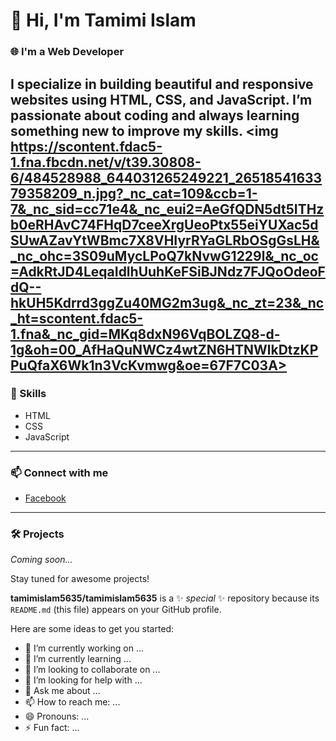 # 👋 Hi, I'm Tamimi Islam

### 🌐 I'm a Web Developer

I specialize in building beautiful and responsive websites using HTML, CSS, and JavaScript. I’m passionate about coding and always learning something new to improve my skills.
<img https://scontent.fdac5-1.fna.fbcdn.net/v/t39.30808-6/484528988_644031265249221_2651854163379358209_n.jpg?_nc_cat=109&ccb=1-7&_nc_sid=cc71e4&_nc_eui2=AeGfQDN5dt5ITHzb0eRHAvC74FHqD7ceeXrgUeoPtx55eiYUXac5dSUwAZavYtWBmc7X8VHIyrRYaGLRbOSgGsLH&_nc_ohc=3S09uMycLPoQ7kNvwG1229l&_nc_oc=AdkRtJD4LeqaIdlhUuhKeFSiBJNdz7FJQoOdeoFdQ--hkUH5Kdrrd3ggZu40MG2m3ug&_nc_zt=23&_nc_ht=scontent.fdac5-1.fna&_nc_gid=MKq8dxN96VqBOLZQ8-d-1g&oh=00_AfHaQuNWCz4wtZN6HTNWlkDtzKPPuQfaX6Wk1n3VcKvmwg&oe=67F7C03A>
---

### 🚀 Skills
- HTML
- CSS
- JavaScript

---

### 📫 Connect with me
- [Facebook](https://www.facebook.com/md.tamim.islam.254297)

---

### 🛠️ Projects
*Coming soon...*

Stay tuned for awesome projects!

**tamimislam5635/tamimislam5635** is a ✨ _special_ ✨ repository because its `README.md` (this file) appears on your GitHub profile.

Here are some ideas to get you started:

- 🔭 I’m currently working on ...
- 🌱 I’m currently learning ...
- 👯 I’m looking to collaborate on ...
- 🤔 I’m looking for help with ...
- 💬 Ask me about ...
- 📫 How to reach me: ...
- 😄 Pronouns: ...
- ⚡ Fun fact: ...

